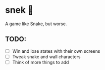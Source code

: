 # snek :snake:

A game like Snake, but worse.

## __TODO__:
-[ ] Win and lose states with their own screens
-[ ] Tweak snake and wall characters
-[ ] Think of more things to add
